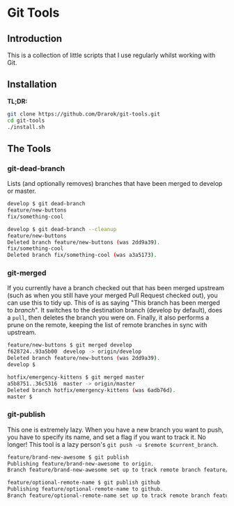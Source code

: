 # Git Tools

## Introduction

This is a collection of little scripts that I use regularly whilst working with Git.

## Installation

**TL;DR:**
```bash
git clone https://github.com/Drarok/git-tools.git
cd git-tools
./install.sh
```

## The Tools

### git-dead-branch

Lists (and optionally removes) branches that have been merged to develop or master.

```bash
develop $ git dead-branch
feature/new-buttons
fix/something-cool

develop $ git dead-branch --cleanup
feature/new-buttons
Deleted branch feature/new-buttons (was 2dd9a39).
fix/something-cool
Deleted branch fix/something-cool (was a3a5173).
```

### git-merged

If you currently have a branch checked out that has been merged upstream (such as when you still have your merged Pull Request checked out), you can use this to tidy up. This of is as saying "This branch has been merged to *branch*".
It switches to the destination branch (develop by default), does a `pull`, then deletes the branch you were on.
Finally, it also performs a prune on the remote, keeping the list of remote branches in sync with upstream.

```bash
feature/new-buttons $ git merged develop
f628724..93a5b00  develop -> origin/develop
Deleted branch feature/new-buttons (was 2dd9a39).
develop $

hotfix/emergency-kittens $ git merged master
a5b8751..36c5316  master -> origin/master
Deleted branch hotfix/emergency-kittens (was 6adb76d).
master $
```

### git-publish

This one is extremely lazy. When you have a new branch you want to push, you have to specify its name, and set a flag if you want to track it. No longer! This tool is a lazy person's `git push -u $remote $current_branch`.

```bash
feature/brand-new-awesome $ git publish
Publishing feature/brand-new-awesome to origin.
Branch feature/brand-new-awesome set up to track remote branch feature/brand-new-awesome from origin.

feature/optional-remote-name $ git publish github
Publishing feature/optional-remote-name to github.
Branch feature/optional-remote-name set up to track remote branch feature/optional-remote-name from github.
```
